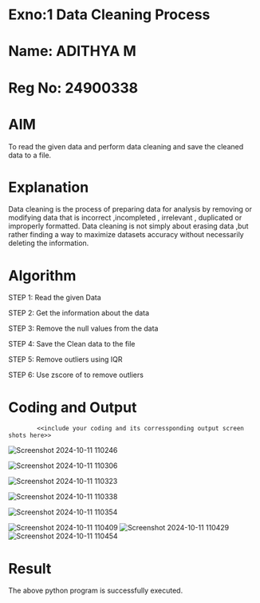 # Exno:1 Data Cleaning Process

# Name: ADITHYA M

# Reg No: 24900338

# AIM
To read the given data and perform data cleaning and save the cleaned data to a file.

# Explanation
Data cleaning is the process of preparing data for analysis by removing or modifying data that is incorrect ,incompleted , irrelevant , duplicated or improperly formatted. Data cleaning is not simply about erasing data ,but rather finding a way to maximize datasets accuracy without necessarily deleting the information.

# Algorithm
STEP 1: Read the given Data

STEP 2: Get the information about the data

STEP 3: Remove the null values from the data

STEP 4: Save the Clean data to the file

STEP 5: Remove outliers using IQR

STEP 6: Use zscore of to remove outliers

# Coding and Output
            <<include your coding and its corressponding output screen shots here>>



![Screenshot 2024-10-11 110246](https://github.com/user-attachments/assets/c5d9dbec-eaac-4d0c-a363-a2efdaf98e67)

![Screenshot 2024-10-11 110306](https://github.com/user-attachments/assets/34e4774f-c2bd-4069-b118-79d26b26a92d)

![Screenshot 2024-10-11 110323](https://github.com/user-attachments/assets/264bf08c-cb5a-4924-a2dd-172a8c916e57)

![Screenshot 2024-10-11 110338](https://github.com/user-attachments/assets/da43f7ff-e84c-46dd-9e99-a310b201c298)

![Screenshot 2024-10-11 110354](https://github.com/user-attachments/assets/f5120360-4d14-428d-91fc-35c4b7ecc57f)

![Screenshot 2024-10-11 110409](https://github.com/user-attachments/assets/8a66a2e0-33b4-4128-bcc8-e254aee5b66c)
![Screenshot 2024-10-11 110429](https://github.com/user-attachments/assets/9e207ec4-1851-4836-9667-9fbe8a1e8ee7)
![Screenshot 2024-10-11 110454](https://github.com/user-attachments/assets/64363a20-ea31-4fce-8599-590a780a6e1b)

# Result
The above python program is successfully executed.
